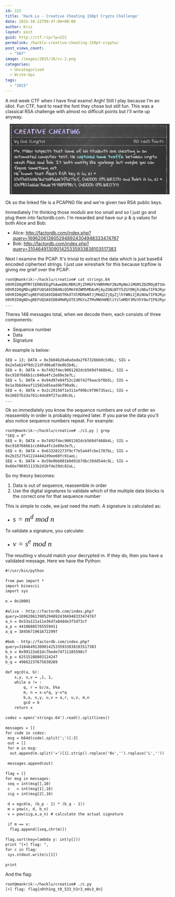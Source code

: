 ```yaml
---
id: 222
title: 'Hack.Lu - Creative Cheating 150pt Crypto Challenge'
date: 2015-10-22T09:47:00+00:00
author: Kris
layout: post
guid: http://ctf.rip/?p=222
permalink: /hacklu-creative-cheating-150pt-crypto/
post_views_count:
  - "507"
image: /images/2015/10/cc-2.png
categories:
  - Uncategorized
  - Write-Ups
tags:
  - "2015"
---
```

A mid week CTF when I have final exams! Argh! Still I play because I'm an idiot. Fun CTF, hard to read the font they chose but still fun. This was a classical RSA challenge with almost no difficult points but I'll write up anyway.

<div class="separator" style="clear: both; text-align: center;">
  <a href="/images/2015/10/cc-2.png" imageanchor="1" style="margin-left: 1em; margin-right: 1em;"><img border="0" src="/images/2015/10/cc-2.png" /></a>
</div>

Ok so the linked file is a PCAPNG file and we're given two RSA public keys.

Immediately I'm thinking those modulii are too small and so I just go and plug them into factordb.com. I'm rewarded and have our p & q values for both Alice and Bob:

  * Alice: http://factordb.com/index.php?query=1696206139052948924304948333474767
  * Bob: http://factordb.com/index.php?query=3104649130901425335933838103517383

Next I examine the PCAP. It's trivial to extract the data which is just base64 encoded ciphertext strings. I just use wireshark for this because tcpflow is giving me grief over the PCAP:

```
root@mankrik:~/hacklu/creative# cat strings.64 
U0VRID0gMTM7IERBVEEgPSAweDNiMDRiMjZhMGFkYWRhMmY2NzMyNmJiMGM1ZDZMOyBTSUcgPSAweDJlNWFiMjRmOWRjMjFkZjQwNmE4N2RlMGIzYjRMOw==
U0VRID0gMDsgREFUQSA9IDB4NzQ5MmY0ZWM5MDAxMjAyZGNiNTY5ZGY0NjhiNEw7IFNJRyA9IDB4YzkxMDc2NjZiMWNjMDQwYTRmYzJlODllM2U3TDs=
U0VRID0gNTsgREFUQSA9IDB4OTRkOTdlMDRmNTJjMmQ2ZjQyZjlhYWNiZjBiNUw7IFNJRyA9IDB4MWUzYjZkNGVhZjExNTgyZTg1ZWFkNGJmOTBhOUw7
U0VRID0gNDsgREFUQSA9IDB4MmMyOTE1MGYxZTMxMWVmMDliYzlmMDY3MzVhY0w7IFNJRyA9IDB4MTY2NWZiMmRhNzYxYzRkZTg5ZjI3YWM4MGNiTDs=
...
```

Theres 148 messages total, when we decode them, each consists of three components:</p> 
  
  <ul>
    <li>
      Sequence number
    </li>
    <li>
      Data
    </li>
    <li>
      Signature
    </li>
  </ul>

An example is below:

```
SEQ = 13; DATA = 0x3b04b26a0adada2f67326bb0c5d6L; SIG = 0x2e5ab24f9dc21df406a87de0b3b4L;
SEQ = 0; DATA = 0x7492f4ec9001202dcb569df468b4L; SIG = 0xc9107666b1cc040a4fc2e89e3e7L;
SEQ = 5; DATA = 0x94d97e04f52c2d6f42f9aacbf0b5L; SIG = 0x1e3b6d4eaf11582e85ead4bf90a9L;
SEQ = 4; DATA = 0x2c29150f1e311ef09bc9f06735acL; SIG = 0x1665fb2da761c4de89f27ac80cbL;
...
```

Ok so immediately you know the sequence numbers are out of order so reassembly in order is probably required later. If you parse the data you'll also notice sequence numbers repeat. For example:

```
root@mankrik:~/hacklu/creative# ./c1.py | grep 
"SEQ = 0"
SEQ = 0; DATA = 0x7492f4ec9001202dcb569df468b4L; SIG = 0xc9107666b1cc040a4fc2e89e3e7L;
SEQ = 0; DATA = 0x633282273f9cf7e5a44fcbe1787bL; SIG = 0x2b15275412244442d9ee60fc91aeL;
SEQ = 0; DATA = 0x59e9bb001b0d9167dbc39dd544c9L; SIG = 0x66e706951133b2d1bfde29dc82aL;
```

So my theory becomes:

<ol>
  <li>
    Data is out of sequence, reassemble in order
  </li>
  <li>
    Use the digital signatures to validate which of the multiple data blocks is the correct one for that sequence number
  </li>
</ol>

This is simple to code, we just need the math. A signature is calculated as:

<ul>
    <li>
      <i style="font-family: Times, 'Times New Roman', serif; font-size: x-large;">s = m<sup>d</sup> mod n</i>
    </li>
</ul>

To validate a signature, you calculate:

<ul>
  <li>
    <i style="font-family: Times, 'Times New Roman', serif; font-size: x-large;">v = s<sup>e</sup> mod n</i>
  </li>
</ul>

The resulting v should match your decrypted m. If they do, then you have a validated message. Here we have the Python:

```
#!/usr/bin/python

from pwn import *
import binascii
import sys

e = 0x10001

#alice - http://factordb.com/index.php?query=1696206139052948924304948333474767
a_n = 0x53a121a11e36d7a84dde3f5d73cf
a_p = 44106885765559411
a_q = 38456719616722997

#bob - http://factordb.com/index.php?query=3104649130901425335933838103517383
b_n = 0x99122e61dc7bede74711185598c7
b_p = 62515288803124247
b_q = 49662237675630289

def egcd(a, b):
    x,y, u,v = ,1, 1,
    while a != :
        q, r = b//a, b%a
        m, n = x-u*q, y-v*q
        b,a, x,y, u,v = a,r, u,v, m,n
        gcd = b
    return x

codez = open('strings.64').read().splitlines()

messages = []
for code in codez:
 msg = b64d(code).split(';')[:3]
 out = []
 for m in msg:
  out.append(m.split('=')[1].strip().replace('0x','').replace('L',''))
 
 messages.append(out)  

flag = []
for msg in messages:
 seq = int(msg[],10)
 c   = int(msg[1],16)
 sig = int(msg[2],16)

 d = egcd(e, (b_p - 1) * (b_q - 1))
 m = pow(c, d, b_n)
 v = pow(sig,e,a_n) # calculate the actual signature
 
 if m == v:
  flag.append([seq,chr(m)])

flag.sort(key=lambda y: int(y[]))
print "[+] flag: ",
for c in flag:
 sys.stdout.write(c[1])

print
```     

And the flag:

```
root@mankrik:~/hacklu/creative# ./c.py 
[+] flag: flag{n0th1ng_t0_533_h3r3_m0v3_0n}
```